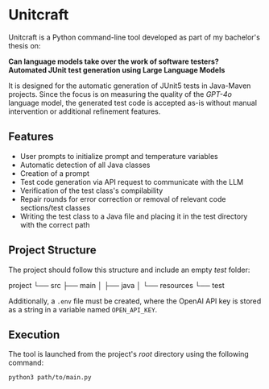 # Unitcraft  

Unitcraft is a Python command-line tool developed as part of my bachelor's thesis on:  

**Can language models take over the work of software testers?  
Automated JUnit test generation using Large Language Models**  

It is designed for the automatic generation of JUnit5 tests in Java-Maven projects. Since the focus is on measuring the quality of the *GPT-4o* language model, the generated test code is accepted as-is without manual intervention or additional refinement features.  

## Features  
* User prompts to initialize prompt and temperature variables  
* Automatic detection of all Java classes  
* Creation of a prompt  
* Test code generation via API request to communicate with the LLM  
* Verification of the test class's compilability  
* Repair rounds for error correction or removal of relevant code sections/test classes  
* Writing the test class to a Java file and placing it in the test directory with the correct path  

## Project Structure  
The project should follow this structure and include an empty *test* folder:  

project
└── src
    ├── main
    │   ├── java
    │   └── resources
    └── test

  
Additionally, a `.env` file must be created, where the OpenAI API key is stored as a string in a variable named `OPEN_API_KEY`.  

## Execution  
The tool is launched from the project's *root* directory using the following command:  

```bash
python3 path/to/main.py
```
